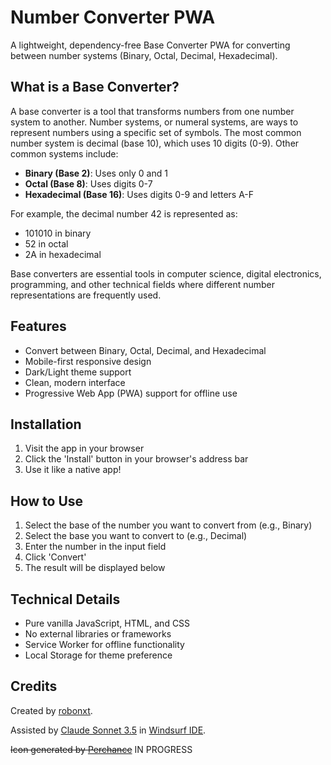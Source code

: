 # Number Converter PWA

A lightweight, dependency-free Base Converter PWA for converting between number systems (Binary, Octal, Decimal, Hexadecimal).


## What is a Base Converter?

A base converter is a tool that transforms numbers from one number system to another. Number systems, or numeral systems, are ways to represent numbers using a specific set of symbols. The most common number system is decimal (base 10), which uses 10 digits (0-9). Other common systems include:

- **Binary (Base 2)**: Uses only 0 and 1
- **Octal (Base 8)**: Uses digits 0-7
- **Hexadecimal (Base 16)**: Uses digits 0-9 and letters A-F

For example, the decimal number 42 is represented as:
- 101010 in binary
- 52 in octal
- 2A in hexadecimal

Base converters are essential tools in computer science, digital electronics, programming, and other technical fields where different number representations are frequently used.


## Features

- Convert between Binary, Octal, Decimal, and Hexadecimal
- Mobile-first responsive design
- Dark/Light theme support
- Clean, modern interface
- Progressive Web App (PWA) support for offline use


## Installation

1. Visit the app in your browser
2. Click the 'Install' button in your browser's address bar
3. Use it like a native app!


## How to Use

1. Select the base of the number you want to convert from (e.g., Binary)
2. Select the base you want to convert to (e.g., Decimal)
3. Enter the number in the input field
4. Click 'Convert'
5. The result will be displayed below

## Technical Details

- Pure vanilla JavaScript, HTML, and CSS
- No external libraries or frameworks
- Service Worker for offline functionality
- Local Storage for theme preference


## Credits

Created by [robonxt](https://github.com/robonxt).

Assisted by [Claude Sonnet 3.5](https://www.anthropic.com) in [Windsurf IDE](https://www.windsurf.ai/).

~~Icon generated by [Perchance](https://perchance.org/ai-icon-generator)~~ IN PROGRESS